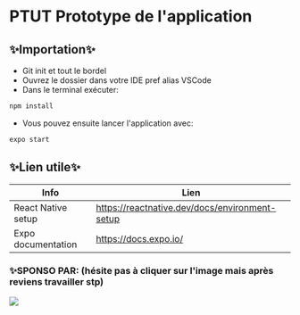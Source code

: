 # PTUT Prototype de l'application

## ✨Importation✨

- Git init et tout le bordel
- Ouvrez le dossier dans votre IDE pref alias VSCode
- Dans le terminal exécuter:
```sh
npm install
```
- Vous pouvez ensuite lancer l'application avec:
```sh
expo start
```
## ✨Lien utile✨

| Info | Lien |
| ------ | ------ |
| React Native setup | https://reactnative.dev/docs/environment-setup |
| Expo documentation | https://docs.expo.io/ |

### ✨SPONSO PAR: (hésite pas à cliquer sur l'image mais après reviens travailler stp)
[![](https://pbs.twimg.com/profile_images/875356883871301632/XwH0yJeq.jpg)](http://pornhub.com/)

